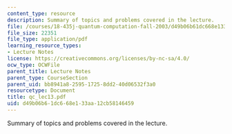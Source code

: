 ```yaml
---
content_type: resource
description: Summary of topics and problems covered in the lecture.
file: /courses/18-435j-quantum-computation-fall-2003/d49b06b61dc668e133aa12cb58146459_qc_lec13.pdf
file_size: 22351
file_type: application/pdf
learning_resource_types:
- Lecture Notes
license: https://creativecommons.org/licenses/by-nc-sa/4.0/
ocw_type: OCWFile
parent_title: Lecture Notes
parent_type: CourseSection
parent_uid: bb8941a8-2595-1725-8dd2-40d06532f3a0
resourcetype: Document
title: qc_lec13.pdf
uid: d49b06b6-1dc6-68e1-33aa-12cb58146459
---
```

Summary of topics and problems covered in the lecture.